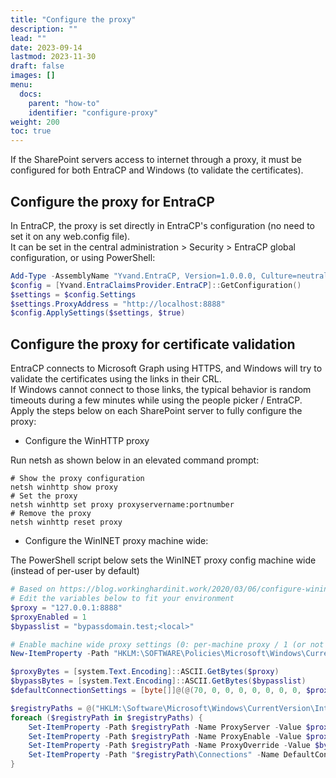 ```yaml
---
title: "Configure the proxy"
description: ""
lead: ""
date: 2023-09-14
lastmod: 2023-11-30
draft: false
images: []
menu:
  docs:
    parent: "how-to"
    identifier: "configure-proxy"
weight: 200
toc: true
---
```


If the SharePoint servers access to internet through a proxy, it must be configured for both EntraCP and Windows (to validate the certificates).

## Configure the proxy for EntraCP

In EntraCP, the proxy is set directly in EntraCP's configuration (no need to set it on any web.config file).  
It can be set in the central administration > Security > EntraCP global configuration, or using PowerShell:

```powershell
Add-Type -AssemblyName "Yvand.EntraCP, Version=1.0.0.0, Culture=neutral, PublicKeyToken=65dc6b5903b51636"
$config = [Yvand.EntraClaimsProvider.EntraCP]::GetConfiguration()
$settings = $config.Settings
$settings.ProxyAddress = "http://localhost:8888"
$config.ApplySettings($settings, $true)
```

## Configure the proxy for certificate validation

EntraCP connects to Microsoft Graph using HTTPS, and Windows will try to validate the certificates using the links in their CRL.  
If Windows cannot connect to those links, the typical behavior is random timeouts during a few minutes while using the people picker / EntraCP.  
Apply the steps below on each SharePoint server to fully configure the proxy:

- Configure the WinHTTP proxy

Run netsh as shown below in an elevated command prompt:

  ```shell
  # Show the proxy configuration
  netsh winhttp show proxy
  # Set the proxy
  netsh winhttp set proxy proxyservername:portnumber
  # Remove the proxy
  netsh winhttp reset proxy
  ```

- Configure the WinINET proxy machine wide:

The PowerShell script below sets the WinINET proxy config machine wide (instead of per-user by default)

  ```powershell
  # Based on https://blog.workinghardinit.work/2020/03/06/configure-wininet-proxy-server-with-powershell/
  # Edit the variables below to fit your environment
  $proxy = "127.0.0.1:8888"
  $proxyEnabled = 1
  $bypasslist = "bypassdomain.test;<local>"

  # Enable machine wide proxy settings (0: per-machine proxy / 1 (or not set): per-user)
  New-ItemProperty -Path "HKLM:\SOFTWARE\Policies\Microsoft\Windows\CurrentVersion\Internet Settings" -Name "ProxySettingsPerUser" -PropertyType DWORD -Value 0 -Force

  $proxyBytes = [system.Text.Encoding]::ASCII.GetBytes($proxy)
  $bypassBytes = [system.Text.Encoding]::ASCII.GetBytes($bypasslist)
  $defaultConnectionSettings = [byte[]]@(@(70, 0, 0, 0, 0, 0, 0, 0, $proxyEnabled, 0, 0, 0, $proxyBytes.Length, 0, 0, 0) + $proxyBytes + @($bypassBytes.Length, 0, 0, 0) + $bypassBytes + @(1..36 | % { 0 }))

  $registryPaths = @("HKLM:\Software\Microsoft\Windows\CurrentVersion\Internet Settings", "HKLM:\Software\WOW6432Node\Microsoft\Windows\CurrentVersion\Internet Settings")
  foreach ($registryPath in $registryPaths) {
      Set-ItemProperty -Path $registryPath -Name ProxyServer -Value $proxy
      Set-ItemProperty -Path $registryPath -Name ProxyEnable -Value $proxyEnabled
      Set-ItemProperty -Path $registryPath -Name ProxyOverride -Value $bypasslist
      Set-ItemProperty -Path "$registryPath\Connections" -Name DefaultConnectionSettings -Value $defaultConnectionSettings
  }
  ```
